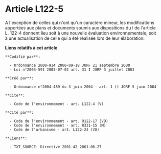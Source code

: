 # Article L122-5

A l'exception de celles qui n'ont qu'un caractère mineur, les modifications apportées aux plans et documents soumis aux
dispositions du I de l'article L. 122-4 donnent lieu soit à une nouvelle évaluation environnementale, soit à une
actualisation de celle qui a été réalisée lors de leur élaboration.

**Liens relatifs à cet article**

	**Codifié par**:

	  - Ordonnance 2000-914 2000-09-18 JORF 21 septembre 2000
	  - Loi n°2003-591 2003-07-02 art. 31 I JORF 3 juillet 2003

	**Créé par**:

	  - Ordonnance n°2004-489 du 3 juin 2004 - art. 1 () JORF 5 juin 2004

	**Cite**:

	  - Code de l'environnement - art. L122-4 (V)

	**Cité par**:

	  - Code de l'environnement - art. R122-17 (VD)
	  - Code de l'environnement - art. R331-15 (M)
	  - Code de l'urbanisme - art. L122-24 (VD)

	**Liens**:

	  - TXT_SOURCE: Directive 2001-42 2001-06-27
